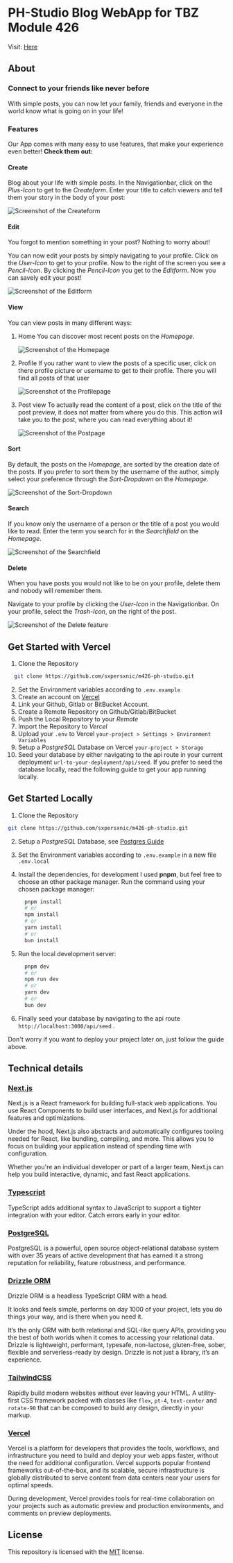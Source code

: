 # PH-Studio Blog WebApp for TBZ Module 426

Visit: [Here](https://m426-ph-studio-xi.vercel.app/)

## About

### Connect to your friends like never before

With simple posts, you can now let your family, friends and everyone in the world know what is going on in your life!

### Features

Our App comes with many easy to use features, that make your experience even better! **Check them out:**

#### Create
Blog about your life with simple posts. In the Navigationbar, click on the *Plus-Icon* to get to the *Createform*. Enter your title to catch viewers and tell them your story in the body of your post:

![Screenshot of the Createform](/m426-Scrum/public/doc/CREATEFORM.png) 

#### Edit
You forgot to mention something in your post? Nothing to worry about!

You can now edit your posts by simply navigating to your profile. Click on the *User-Icon* to get to your profile. Now to the right of the screen you see a *Pencil-Icon*. By clicking the *Pencil-Icon* you get to the *Editform*. Now you can savely edit your post!

![Screenshot of the Editform](/m426-Scrum/public/doc/EDITFORM.png)

#### View

You can view posts in many different ways:

1. Home
   You can discover most recent posts    on the *Homepage*.

   ![Screenshot of the Homepage](/m426-Scrum/public/doc/HOMEPAGE.png)

2. Profile
   If you rather want to view the        posts of a specific user, click on    there profile picture or username     to get to their profile. There you    will find all posts of that user

   ![Screenshot of the Profilepage](/m426-Scrum/public/doc/PROFILEPAGE.png)
   
3. Post view
   To actually read the content of a     post, click on the title of the       post preview, it does not matter      from where you do this. This          action will take you to the post,     where you can read everything         about it!

   ![Screenshot of the Postpage](/m426-Scrum/public/doc/POSTPAGE.png)

#### Sort

By default, the posts on the *Homepage*, are sorted by the creation date of the posts. If you prefer to sort them by the username of the author, simply select your preference through the *Sort-Dropdown* on the *Homepage*.

![Screenshot of the Sort-Dropdown](/m426-Scrum/public/doc/SORT.png)

#### Search

If you know only the username of a person or the title of a post you would like to read. Enter the term you search for in the *Searchfield* on the *Homepage*.

![Screenshot of the Searchfield](/m426-Scrum/public/doc/SEARCH.png) 

#### Delete

When you have posts you would not like to be on your profile, delete them and nobody will remember them.

Navigate to your profile by clicking the *User-Icon* in the Navigationbar. 
On your profile, select the *Trash-Icon*, on the right of the post.

![Screenshot of the Delete feature](/m426-Scrum/public/doc/DELETE.png)

## Get Started with Vercel

1. Clone the Repository 
  
  ```sh
    git clone https://github.com/sxpersxnic/m426-ph-studio.git
  ```

2. Set the Environment variables according to `.env.example`
3. Create an account on [Vercel](https://vercel.com/login)
4. Link your Github, Gitlab or BitBucket Account.
5. Create a Remote Repository on Github/Gitlab/BitBucket
6. Push the Local Repository to your *Remote*
7. Import the Repository to *Vercel*
8. Upload your `.env` to Vercel `your-project > Settings > Environment Variables`
9. Setup a *PostgreSQL* Database on Vercel `your-project > Storage`
10. Seed your database by either navigating to the api route in your current deployment `url-to-your-deployment/api/seed`.
    If you prefer to seed the database locally, read the following guide to get your app running locally.

## Get Started Locally

1. Clone the Repository

```sh
git clone https://github.com/sxpersxnic/m426-ph-studio.git
```

2. Setup a *PostgreSQL* Database, see [Postgres Guide](https://www.postgresql.org/docs/current/tutorial-start.html)
3. Set the Environment variables according to `.env.example` in a new file `.env.local`
4. Install the dependencies, for development I used **pnpm**, but feel free to choose an other package manager.
   Run the command using your chosen package manager:

   ```sh
     pnpm install
     # or
     npm install
     # or
     yarn install
     # or
     bun install
   ```

5. Run the local development server:

   ```sh
     pnpm dev
     # or
     npm run dev
     # or
     yarn dev
     # or
     bun dev
   ```

7. Finally seed your database by navigating to the api route `http://localhost:3000/api/seed` .

Don't worry if you want to deploy your project later on, just follow the guide above.

## Technical details

### [Next.js](https://nextjs.org)

Next.js is a React framework for building full-stack web applications. You use React Components to build user interfaces, and Next.js for additional features and optimizations.

Under the hood, Next.js also abstracts and automatically configures tooling needed for React, like bundling, compiling, and more. This allows you to focus on building your application instead of spending time with configuration.

Whether you're an individual developer or part of a larger team, Next.js can help you build interactive, dynamic, and fast React applications.

### [Typescript](https://typescriptlang.org/)

TypeScript adds additional syntax to JavaScript to support a tighter integration with your editor. Catch errors early in your editor.

### [PostgreSQL](https://postgresql.org/)

PostgreSQL is a powerful, open source object-relational database system with over 35 years of active development that has earned it a strong reputation for reliability, feature robustness, and performance.

### [Drizzle ORM](https://orm.drizzle.team)

Drizzle ORM is a headless TypeScript ORM with a head.

It looks and feels simple, performs on day 1000 of your project,
lets you do things your way, and is there when you need it.

It’s the only ORM with both relational and SQL-like query APIs, providing you the best of both worlds when it comes to accessing your relational data. Drizzle is lightweight, performant, typesafe, non-lactose, gluten-free, sober, flexible and serverless-ready by design. Drizzle is not just a library, it’s an experience.

### [TailwindCSS](https://tailwindcss.com)

Rapidly build modern websites without ever leaving your HTML.
A utility-first CSS framework packed with classes like `flex`, `pt-4`, `text-center` and `rotate-90` that can be composed to build any design, directly in your markup.

### [Vercel](https://vercel.com)

Vercel is a platform for developers that provides the tools, workflows, and infrastructure you need to build and deploy your web apps faster, without the need for additional configuration.
Vercel supports popular frontend frameworks out-of-the-box, and its scalable, secure infrastructure is globally distributed to serve content from data centers near your users for optimal speeds.

During development, Vercel provides tools for real-time collaboration on your projects such as automatic preview and production environments, and comments on preview deployments.

## License

This repository is licensed with the [MIT](LICENSE) license.

